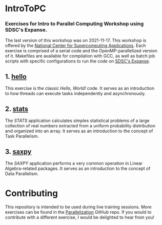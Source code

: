 # IntroToPC

### Exercises for Intro to Parallel Computing Workshop using SDSC's Expanse.
The last version of this workshop was on 2021-11-17.
This workshop is offered by the [National Center for Supercomputing Applications](https://www.ncsa.illinois.edu/).
Each exercise is comprised of a serial code and the OpenMP-parallelized version of it. Makefiles are available for compilation with GCC, as well as batch job scripts with specific configurations to run the code on [SDSC's Expanse](https://www.sdsc.edu/services/hpc/expanse/).

## 1. [hello](https://github.com/babreu-ncsa/IntroToPC/tree/main/hello)
This exercise is the classic *Hello, World!* code. It serves as an introduction to how threads can execute tasks independently and asynchronously. 


## 2. [stats](https://github.com/babreu-ncsa/IntroToPC/tree/main/stats)
The *STATS* application calculates simples statistical problems of a large collection of real numbers extracted from a uniform probability distribution and organized into an array. It serves as an introduction to the concept of Task Parallelism.


## 3. [saxpy](https://github.com/babreu-ncsa/IntroToPC/tree/main/saxpy)
The *SAXPY* application performs a very common operation in Linear Algebra-related packages. It serves as an introduction to the concept of Data Parallelism.


# Contributing
This repository is intended to be used during live training sessions. More exercises can be found in the [Parallelization](https://github.com/babreu-ncsa/parallelization) GitHub repo.
If you would to contribute with a different exercise, I would be delighted to hear from you! 
